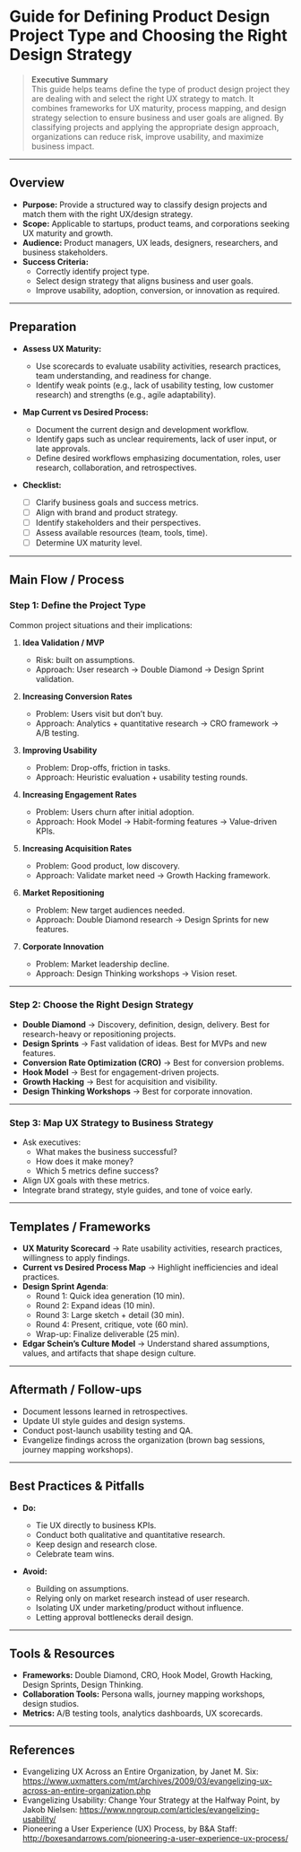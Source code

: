 # Guide for Defining Product Design Project Type and Choosing the Right Design Strategy

> **Executive Summary**  
> This guide helps teams define the type of product design project they are dealing with and select the right UX strategy to match. It combines frameworks for UX maturity, process mapping, and design strategy selection to ensure business and user goals are aligned. By classifying projects and applying the appropriate design approach, organizations can reduce risk, improve usability, and maximize business impact.

---

## Overview

- **Purpose:** Provide a structured way to classify design projects and match them with the right UX/design strategy.  
- **Scope:** Applicable to startups, product teams, and corporations seeking UX maturity and growth.  
- **Audience:** Product managers, UX leads, designers, researchers, and business stakeholders.  
- **Success Criteria:**  
  - Correctly identify project type.  
  - Select design strategy that aligns business and user goals.  
  - Improve usability, adoption, conversion, or innovation as required.  

---

## Preparation

- **Assess UX Maturity:**  
  - Use scorecards to evaluate usability activities, research practices, team understanding, and readiness for change.  
  - Identify weak points (e.g., lack of usability testing, low customer research) and strengths (e.g., agile adaptability).  

- **Map Current vs Desired Process:**  
  - Document the current design and development workflow.  
  - Identify gaps such as unclear requirements, lack of user input, or late approvals.  
  - Define desired workflows emphasizing documentation, roles, user research, collaboration, and retrospectives.  

- **Checklist:**  
  - [ ] Clarify business goals and success metrics.  
  - [ ] Align with brand and product strategy.  
  - [ ] Identify stakeholders and their perspectives.  
  - [ ] Assess available resources (team, tools, time).  
  - [ ] Determine UX maturity level.  

---

## Main Flow / Process

### Step 1: Define the Project Type

Common project situations and their implications:  
1. **Idea Validation / MVP**  
   - Risk: built on assumptions.  
   - Approach: User research → Double Diamond → Design Sprint validation.  

2. **Increasing Conversion Rates**  
   - Problem: Users visit but don’t buy.  
   - Approach: Analytics + quantitative research → CRO framework → A/B testing.  

3. **Improving Usability**  
   - Problem: Drop-offs, friction in tasks.  
   - Approach: Heuristic evaluation + usability testing rounds.  

4. **Increasing Engagement Rates**  
   - Problem: Users churn after initial adoption.  
   - Approach: Hook Model → Habit-forming features → Value-driven KPIs.  

5. **Increasing Acquisition Rates**  
   - Problem: Good product, low discovery.  
   - Approach: Validate market need → Growth Hacking framework.  

6. **Market Repositioning**  
   - Problem: New target audiences needed.  
   - Approach: Double Diamond research → Design Sprints for new features.  

7. **Corporate Innovation**  
   - Problem: Market leadership decline.  
   - Approach: Design Thinking workshops → Vision reset.  

---

### Step 2: Choose the Right Design Strategy

- **Double Diamond** → Discovery, definition, design, delivery. Best for research-heavy or repositioning projects.  
- **Design Sprints** → Fast validation of ideas. Best for MVPs and new features.  
- **Conversion Rate Optimization (CRO)** → Best for conversion problems.  
- **Hook Model** → Best for engagement-driven projects.  
- **Growth Hacking** → Best for acquisition and visibility.  
- **Design Thinking Workshops** → Best for corporate innovation.  

---

### Step 3: Map UX Strategy to Business Strategy

- Ask executives:  
  - What makes the business successful?  
  - How does it make money?  
  - Which 5 metrics define success?  
- Align UX goals with these metrics.  
- Integrate brand strategy, style guides, and tone of voice early.  

---

## Templates / Frameworks

- **UX Maturity Scorecard** → Rate usability activities, research practices, willingness to apply findings.  
- **Current vs Desired Process Map** → Highlight inefficiencies and ideal practices.  
- **Design Sprint Agenda**:  
  - Round 1: Quick idea generation (10 min).  
  - Round 2: Expand ideas (10 min).  
  - Round 3: Large sketch + detail (30 min).  
  - Round 4: Present, critique, vote (60 min).  
  - Wrap-up: Finalize deliverable (25 min).  
- **Edgar Schein’s Culture Model** → Understand shared assumptions, values, and artifacts that shape design culture.  

---

## Aftermath / Follow-ups

- Document lessons learned in retrospectives.  
- Update UI style guides and design systems.  
- Conduct post-launch usability testing and QA.  
- Evangelize findings across the organization (brown bag sessions, journey mapping workshops).  

---

## Best Practices & Pitfalls

- **Do:**  
  - Tie UX directly to business KPIs.  
  - Conduct both qualitative and quantitative research.  
  - Keep design and research close.  
  - Celebrate team wins.  

- **Avoid:**  
  - Building on assumptions.  
  - Relying only on market research instead of user research.  
  - Isolating UX under marketing/product without influence.  
  - Letting approval bottlenecks derail design.  

---

## Tools & Resources

- **Frameworks:** Double Diamond, CRO, Hook Model, Growth Hacking, Design Sprints, Design Thinking.  
- **Collaboration Tools:** Persona walls, journey mapping workshops, design studios.  
- **Metrics:** A/B testing tools, analytics dashboards, UX scorecards.  

---

## References
- Evangelizing UX Across an Entire Organization, by Janet M. Six: https://www.uxmatters.com/mt/archives/2009/03/evangelizing-ux-across-an-entire-organization.php  
- Evangelizing Usability: Change Your Strategy at the Halfway Point, by Jakob Nielsen: https://www.nngroup.com/articles/evangelizing-usability/  
- Pioneering a User Experience (UX) Process, by B&A Staff: http://boxesandarrows.com/pioneering-a-user-experience-ux-process/  